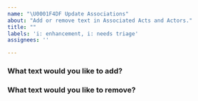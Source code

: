 ```yaml
---
name: "\U0001F4DF Update Associations"
about: "Add or remove text in Associated Acts and Actors."
title: ""
labels: 'i: enhancement, i: needs triage'
assignees: ''

---
```


### What text would you like to add?
<!--- The text you add is to help other people find the project. -->

### What text would you like to remove?
<!--- Is a name of yours here that you do not want? Let us know. -->

